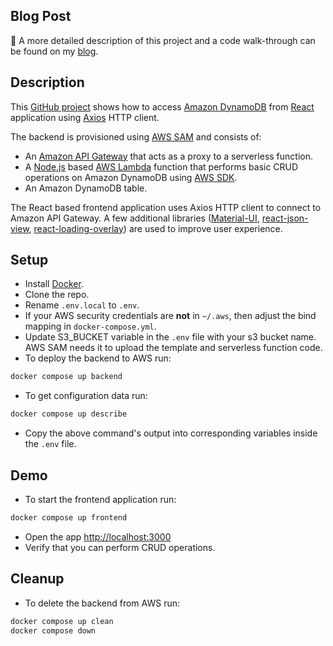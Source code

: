 ## Blog Post

:scroll: A more detailed description of this project and a code walk-through can be found on my [blog](https://jvdevlab.com/blog/aws/dynamodb/react-axios).

## Description

This [GitHub project](https://github.com/jvdevlab/amazon-dynamodb-react-axios) shows how to access [Amazon DynamoDB](https://aws.amazon.com/dynamodb/) from [React](https://reactjs.org/) application using [Axios](https://github.com/axios/axios) HTTP client.

The backend is provisioned using [AWS SAM](https://aws.amazon.com/serverless/sam/) and consists of:

- An [Amazon API Gateway](https://aws.amazon.com/api-gateway/) that acts as a proxy to a serverless function.
- A [Node.js](https://nodejs.org/en/) based [AWS Lambda](https://aws.amazon.com/lambda/) function that performs basic CRUD operations on Amazon DynamoDB using [AWS SDK](https://aws.amazon.com/sdk-for-javascript/).
- An Amazon DynamoDB table.

The React based frontend application uses Axios HTTP client to connect to Amazon API Gateway. A few additional libraries ([Material-UI](https://material-ui.com/), [react-json-view](https://github.com/mac-s-g/react-json-view), [react-loading-overlay](https://github.com/derrickpelletier/react-loading-overlay)) are used to improve user experience.

## Setup

- Install [Docker](https://docs.docker.com/get-docker/).
- Clone the repo.
- Rename `.env.local` to `.env`.
- If your AWS security credentials are **not** in `~/.aws`, then adjust the bind mapping in `docker-compose.yml`.
- Update S3_BUCKET variable in the `.env` file with your s3 bucket name. AWS SAM needs it to upload the template and serverless function code.
- To deploy the backend to AWS run:

```bash
docker compose up backend
```

- To get configuration data run:

```bash
docker compose up describe
```

- Copy the above command's output into corresponding variables inside the `.env` file.

## Demo

- To start the frontend application run:

```bash
docker compose up frontend
```

- Open the app <http://localhost:3000>
- Verify that you can perform CRUD operations.

## Cleanup

- To delete the backend from AWS run:

```bash
docker compose up clean
docker compose down
```

